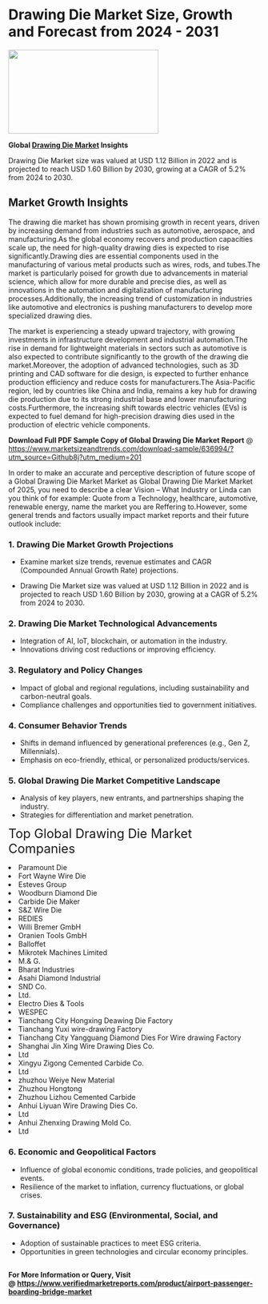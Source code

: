 <H1>Drawing Die Market Size, Growth and Forecast from 2024 - 2031</H1><img class="aligncenter size-medium wp-image-584254" src="https://thirdeyenews.in/wp-content/uploads/2024/09/Global-Market-Research-300x168.jpeg" alt="" width="300" height="168" /><p><strong>Global&nbsp;<a href="https://www.marketsizeandtrends.com/download-sample/636994/?utm_source=Github8j?utm_medium=201">Drawing Die Market</a> Insights</strong></p><p>Drawing Die Market size was valued at USD 1.12 Billion in 2022 and is projected to reach USD 1.60 Billion by 2030, growing at a CAGR of 5.2% from 2024 to 2030.</p><p><h2>Market Growth Insights</h2> <p>The drawing die market has shown promising growth in recent years, driven by increasing demand from industries such as automotive, aerospace, and manufacturing.As the global economy recovers and production capacities scale up, the need for high-quality drawing dies is expected to rise significantly.Drawing dies are essential components used in the manufacturing of various metal products such as wires, rods, and tubes.The market is particularly poised for growth due to advancements in material science, which allow for more durable and precise dies, as well as innovations in the automation and digitalization of manufacturing processes.Additionally, the increasing trend of customization in industries like automotive and electronics is pushing manufacturers to develop more specialized drawing dies. </p> <p>The market is experiencing a steady upward trajectory, with growing investments in infrastructure development and industrial automation.The rise in demand for lightweight materials in sectors such as automotive is also expected to contribute significantly to the growth of the drawing die market.Moreover, the adoption of advanced technologies, such as 3D printing and CAD software for die design, is expected to further enhance production efficiency and reduce costs for manufacturers.The Asia-Pacific region, led by countries like China and India, remains a key hub for drawing die production due to its strong industrial base and lower manufacturing costs.Furthermore, the increasing shift towards electric vehicles (EVs) is expected to fuel demand for high-precision drawing dies used in the production of electric vehicle components.</p><p><span class=""><strong>Download Full PDF Sample Copy of Global Drawing Die Market Report</strong> @ <a href="https://www.marketsizeandtrends.com/download-sample/636994/?utm_source=Github8j?utm_medium=201" target="_blank">https://www.marketsizeandtrends.com/download-sample/636994/?utm_source=Github8j?utm_medium=201</a></span></p><p>In order to make an accurate and perceptive description of future scope of a Global&nbsp;Drawing Die Market Market as Global&nbsp;Drawing Die Market Market of 2025, you need to describe a clear Vision &ndash; What Industry or Linda can you think of for example: Quote from a Technology, healthcare, automotive, renewable energy, name the market you are Reffering to.However, some general trends and factors usually impact market reports and their future outlook include:</p><h3>1.&nbsp;<strong>Drawing Die Market Growth Projections</strong></h3><ul><li>Examine market size trends, revenue estimates and CAGR (Compounded Annual Growth Rate) projections.</li><li><p>Drawing Die Market size was valued at USD 1.12 Billion in 2022 and is projected to reach USD 1.60 Billion by 2030, growing at a CAGR of 5.2% from 2024 to 2030.</p></li></ul><h3>2.&nbsp;<strong>Drawing Die Market Technological Advancements</strong></h3><ul><li>Integration of AI, IoT, blockchain, or automation in the industry.</li><li>Innovations driving cost reductions or improving efficiency.</li></ul><h3>3.&nbsp;<strong>Regulatory and Policy Changes</strong></h3><ul><li>Impact of global and regional regulations, including sustainability and carbon-neutral goals.</li><li>Compliance challenges and opportunities tied to government initiatives.</li></ul><h3>4.&nbsp;<strong>Consumer Behavior Trends</strong></h3><ul><li>Shifts in demand influenced by generational preferences (e.g., Gen Z, Millennials).</li><li>Emphasis on eco-friendly, ethical, or personalized products/services.</li></ul><h3>5.&nbsp;<strong>Global Drawing Die Market Competitive Landscape</strong></h3><ul><li>Analysis of key players, new entrants, and partnerships shaping the industry.</li><li>Strategies for differentiation and market penetration.</li></ul><p data-pm-slice="1 1 []"><span style="color: inherit; font-family: inherit; font-size: 25px;">Top Global Drawing Die Market Companies</span></p><div class="" data-test-id=""><p><li>Paramount Die</li><li> Fort Wayne Wire Die</li><li> Esteves Group</li><li> Woodburn Diamond Die</li><li> Carbide Die Maker</li><li> S&Z Wire Die</li><li> REDIES</li><li> Willi Bremer GmbH</li><li> Oranien Tools GmbH</li><li> Balloffet</li><li> Mikrotek Machines Limited</li><li> M.& G.</li><li> Bharat Industries</li><li> Asahi Diamond Industrial</li><li> SND Co.</li><li> Ltd.</li><li> Electro Dies & Tools</li><li> WESPEC</li><li> Tianchang City Hongxing Deawing Die Factory</li><li> Tianchang Yuxi wire-drawing Factory</li><li> Tianchang City Yangguang Diamond Dies For Wire drawing Factory</li><li> Shanghai Jin Xing Wire Drawing Dies Co.</li><li> Ltd</li><li> Xingyu Zigong Cemented Carbide Co.</li><li> Ltd</li><li> zhuzhou Weiye New Material</li><li> Zhuzhou Hongtong</li><li> Zhuzhou Lizhou Cemented Carbide</li><li> Anhui Liyuan Wire Drawing Dies Co.</li><li> Ltd</li><li> Anhui Zhenxing Drawing Mold Co.</li><li> Ltd</li></p></div><h3>6.&nbsp;<strong>Economic and Geopolitical Factors</strong></h3><ul><li>Influence of global economic conditions, trade policies, and geopolitical events.</li><li>Resilience of the market to inflation, currency fluctuations, or global crises.</li></ul><h3>7.&nbsp;<strong>Sustainability and ESG (Environmental, Social, and Governance)</strong></h3><ul><li>Adoption of sustainable practices to meet ESG criteria.</li><li>Opportunities in green technologies and circular economy principles.</li></ul><h2><strong style="font-size: 14px;">For More Information or Query, Visit @&nbsp;</strong><a style="background-color: #ffffff; font-size: 14px;" href="https://www.marketsizeandtrends.com/report/drawing-die-market/" target="_blank">https://www.verifiedmarketreports.com/product/airport-passenger-boarding-bridge-market</a></h2>